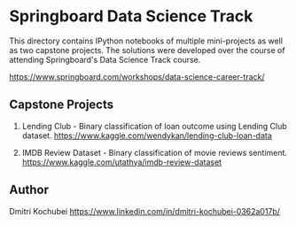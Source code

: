 # Springboard Data Science Track

This directory contains IPython notebooks of multiple mini-projects as well as two capstone projects. The solutions were developed over the course of attending Springboard's Data Science Track course.

https://www.springboard.com/workshops/data-science-career-track/

## Capstone Projects
1. Lending Club - Binary classification of loan outcome using Lending Club dataset.
https://www.kaggle.com/wendykan/lending-club-loan-data

2. IMDB Review Dataset - Binary classification of movie reviews sentiment.
https://www.kaggle.com/utathya/imdb-review-dataset

## Author
Dmitri Kochubei
https://www.linkedin.com/in/dmitri-kochubei-0362a017b/
